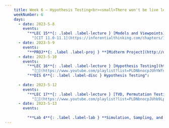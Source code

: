 ```yaml
---
    title: Week 6 – Hypothesis Testing<br><small>There won't be live lecture on Wednesday or Friday, since Suraj is at a <a href="https://cfp.jupytercon.com/2023/talk/XABS9S/">conference</a>. Notebooks and videos for those lectures have already been posted below. On Wednesday from 1-1:50PM in Center 109, tutors will take up common misconceptions from the Midterm Exam.</small>
    weekNumber: 6
    days:
      - date: 2023-5-8
        events:
          "**LEC 15**{: .label .label-lecture } [Models and Viewpoints](http://datahub.ucsd.edu/user-redirect/git-sync?repo=https://github.com/dsc-courses/dsc10-2023-sp&subPath=lectures/lec15/lec15.ipynb) [✏️](resources/lectures/lec15/lec15.html)":
            "[CIT 11.0-11.1](https://inferentialthinking.com/chapters/11/Testing_Hypotheses.html)"
      - date: 2023-5-9
        events:
          "**PROJ**{: .label .label-proj } **[Midterm Project](http://datahub.ucsd.edu/user-redirect/git-sync?repo=https://github.com/dsc-courses/dsc10-2023-sp&subPath=projects/midterm-project/midterm-project.ipynb)** (see [partner guidelines](project-partners))":
      - date: 2023-5-10
        events:
          "**LEC 16**{: .label .label-lecture } [Hypothesis Testing](http://datahub.ucsd.edu/user-redirect/git-sync?repo=https://github.com/dsc-courses/dsc10-2023-sp&subPath=lectures/lec16/lec16.ipynb) [✏️](resources/lectures/lec16/lec16.html) (no live lecture)":
            "[🎥](https://www.youtube.com/playlist?list=PLDNbnocpJUhYWfnX4XCBlVKiMNfaRz7_M) • [CIT 11.2-11.4](https://inferentialthinking.com/chapters/11/2/Multiple_Categories.html)"
          "**DIS 6**{: .label .label-disc } Hypothesis Testing":
                
      - date: 2023-5-12
        events:
          "**LEC 17**{: .label .label-lecture } [TVD, Permutation Testing](http://datahub.ucsd.edu/user-redirect/git-sync?repo=https://github.com/dsc-courses/dsc10-2023-sp&subPath=lectures/lec17/lec17.ipynb) [✏️](resources/lectures/lec17/lec17.html) (no live lecture)":
            "[🎥](https://www.youtube.com/playlist?list=PLDNbnocpJUhb9LpHT7wrv9quD1Gk4wkjI) • [CIT 12.0-12.1](https://inferentialthinking.com/chapters/12/Comparing_Two_Samples.html)"
      - date: 2023-5-13
        events:
          
          "**Lab 4**{: .label .label-lab } **Simulation, Sampling, and Hypothesis Testing**":
---
```

